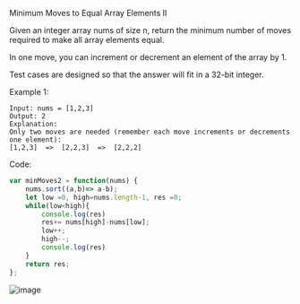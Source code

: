 Minimum Moves to Equal Array Elements II

Given an integer array nums of size n, return the minimum number of moves required to make all array elements equal.

In one move, you can increment or decrement an element of the array by 1.

Test cases are designed so that the answer will fit in a 32-bit integer.

 Example 1:
```
Input: nums = [1,2,3]
Output: 2
Explanation:
Only two moves are needed (remember each move increments or decrements one element):
[1,2,3]  =>  [2,2,3]  =>  [2,2,2]
```
Code: 
```Javascript
var minMoves2 = function(nums) {
    nums.sort((a,b)=> a-b);
    let low =0, high=nums.length-1, res =0;
    while(low<high){
        console.log(res)
        res+= nums[high]-nums[low];
        low++;
        high--;
        console.log(res)
    }
    return res;
};
```
![image](https://user-images.githubusercontent.com/96117746/222924468-a253740e-5441-4c8d-880d-cf362de698bb.png)
